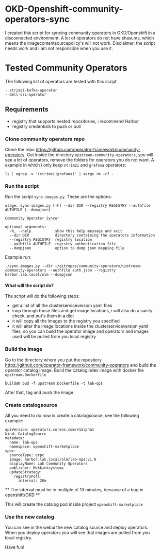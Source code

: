 # OKD-Openshift-community-operators-sync
I created this script for syncing community operators in OKD/Openshift in a disconnected environment.
A lot of operators do not have shasums, which means the imagecontentsourcepolicy's will not work.
Disclaimer: the script needs work and i am not responsible when you use it.


# Tested Community Operators
The following list of operators are tested with this script

```
- strimzi-kafka-operator
- dell-csi-operator
```

## Requirements
- registry that supports nested repositories, i recommend Harbor
- registry credentials to push or pull

### Clone community operators repo
Clone the repo https://github.com/operator-framework/community-operators.
Got inside the directory ```upstream-community-operators```, you will see a lot of operators, remove the folders for operators you do not want.
A example in which i only keep ```strimzi``` and ```grafana``` operators:
```
ls | egrep -v '(strimzi|grafana)' | xargs rm -rf -
```

### Run the script
Run the script ```sync-images.py```.
These are the options:
```
usage: sync-images.py [-h] --dir DIR --registry REGISTRY --authfile AUTHFILE [--dumpjson]

Community Operator Syncer

optional arguments:
  -h, --help           show this help message and exit
  --dir DIR            directory containing the operators information
  --registry REGISTRY  registry location
  --authfile AUTHFILE  registry authentication file
  --dumpjson           option to dump json mapping file
```

Example run:
```
./sync-images.py --dir ~/gitrepos/community-operators/upstream-community-operators --authfile auth.json --registry harbor.lab.local/olm --dumpjson
```

#### What will the script do?
The script will do the following steps:

- get a list of all the clusterserviceversion yaml files
- loop through those files and get image locations, i will also do a sanity check, and put's them in a dict
- it will copy all the images to the registry you specified
- it will alter the image locations inside the clusterserviceversion yaml files, so you can build the operator image and operators and images used will be pulled from you local registry

### Build the image
Go to the directory where you put the repository https://github.com/operator-framework/community-operators and build the operator catalog image.
Build the catalogindex image with docker file ```upstream.Dockerfile```
```
buildah bud -f upstream.Dockerfile -t lab-ops
```

After that, tag and push the image.


### Create catalogsource
All you need to do now is create a catalogsource, see the following example:

```
apiVersion: operators.coreos.com/v1alpha1
kind: CatalogSource
metadata:
  name: lab-ops
  namespace: openshift-marketplace
spec:
  sourceType: grpc
  image: harbor.lab.local/olm/lab-ops:v1.0
  displayName: Lab Community Operators
  publisher: Mokkinksystems
  updateStrategy:
    registryPoll: 
      interval: 20m
```

** The interval must be in multiple of 10 minutes, because of a bug in openshift/OKD **

This will create the catalog pod inside project ```openshift-marketplace```


### Use the new catalog
You can see in the webui the new catalog source and deploy operators.
When you deploy operators you will see that images are pulled from you local registry.

Have fun!
